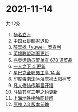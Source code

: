 # 2021-11-14
  共 12条

  <!-- BEGIN -->
  <!-- 最后更新时间:Sun Nov 14 2021 05:09:33 GMT+0000 (Coordinated Universal Time) -->
  1. [扬名立万](https://www.zhihu.com/search?q=扬名立万)
1. [中国女排颜妮退役](https://www.zhihu.com/search?q=颜妮)
1. [醉驾找「yuwei」案宣判](https://www.zhihu.com/search?q=yuwei)
1. [英雄联盟动画更新](https://www.zhihu.com/search?q=英雄联盟双城之战)
1. [冬奥运动员菜单有 678 道菜品](https://www.zhihu.com/search?q=冬奥会菜单)
1. [一人之下 4 更新](https://www.zhihu.com/search?q=一人之下4)
1. [星巴克全职员工享 14 薪](https://www.zhihu.com/search?q=星巴克薪资)
1. [印度毒泡沫沐浴庆祝太阳神节](https://www.zhihu.com/search?q=印度毒泡沫)
1. [凡人修仙传年番开播](https://www.zhihu.com/search?q=凡人修仙传)
1. [斗破苍穹三年之约更新](https://www.zhihu.com/search?q=斗破苍穹三年之约)
1. [上海地铁接触网跳闸](https://www.zhihu.com/search?q=上海地铁)
1. [原神 2.3 版本前瞻](https://www.zhihu.com/search?q=原神)
  <!-- END -->
  